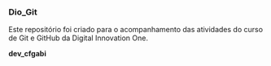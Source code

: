 ### **Dio_Git**

Este repositório foi criado para o acompanhamento das atividades
do curso de Git e GitHub da Digital Innovation One.

**dev_cfgabi**

